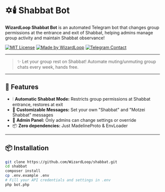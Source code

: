 # ✡️🕯️ Shabbat Bot

**WizardLoop Shabbat Bot** is an automated Telegram bot that changes group permissions at the entrance and exit of Shabbat, helping admins manage group activity and maintain Shabbat observance!

[![MIT License](https://img.shields.io/badge/license-MIT-blue.svg)](LICENSE)
[![Made by WizardLoop](https://img.shields.io/badge/Made%20by-WizardLoop-blue)](https://github.com/WizardLoop)
[![Telegram Contact](https://img.shields.io/badge/contact-%40WizardLoop-blue?logo=telegram)](https://t.me/WizardLoop)

---

> ✨ Let your group rest on Shabbat! Automate muting/unmuting group chats every week, hands free.

---

## 🚀 Features

- 🕯 **Automatic Shabbat Mode:** Restricts group permissions at Shabbat entrance, restores at exit
- 🔔 **Customizable Messages:** Set your own "Shabbat" and "Motzei Shabbat" messages
- 👑 **Admin Panel:** Only admins can change settings or override
- 📦 **Zero dependencies:** Just MadelineProto & EnvLoader

---

## 📦 Installation

```bash
git clone https://github.com/WizardLoop/shabbat.git
cd shabbat
composer install
cp .env.example .env
# Fill your API credentials and settings in .env
php bot.php
